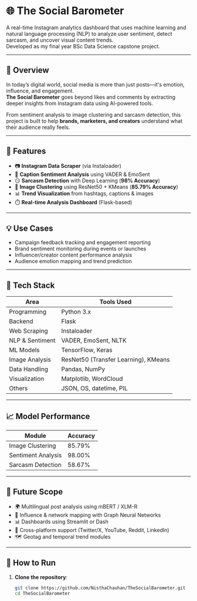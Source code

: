 # **🌐 The Social Barometer**

A real-time Instagram analytics dashboard that uses machine learning and natural language processing (NLP) to analyze user sentiment, detect sarcasm, and uncover visual content trends.  
Developed as my final year BSc Data Science capstone project.

---

## 📌 Overview

In today’s digital world, social media is more than just posts—it's emotion, influence, and engagement.  
**The Social Barometer** goes beyond likes and comments by extracting deeper insights from Instagram data using AI-powered tools.

From sentiment analysis to image clustering and sarcasm detection, this project is built to help **brands, marketers, and creators** understand what their audience really feels.

---

## 🎯 Features

- 📷 **Instagram Data Scraper** (via Instaloader)  
- 💬 **Caption Sentiment Analysis** using VADER & EmoSent  
- 😏 **Sarcasm Detection** with Deep Learning (**98% Accuracy**)  
- 🧠 **Image Clustering** using ResNet50 + KMeans (**85.79% Accuracy**)  
- 📊 **Trend Visualization** from hashtags, captions & images  
- ⏱️ **Real-time Analysis Dashboard** (Flask-based)

---

## 💡 Use Cases

- Campaign feedback tracking and engagement reporting  
- Brand sentiment monitoring during events or launches  
- Influencer/creator content performance analysis  
- Audience emotion mapping and trend prediction

---

## 🔧 Tech Stack

| Area           | Tools Used                              |
|----------------|------------------------------------------|
| Programming    | Python 3.x                               |
| Backend        | Flask                                     |
| Web Scraping   | Instaloader                               |
| NLP & Sentiment| VADER, EmoSent, NLTK                     |
| ML Models      | TensorFlow, Keras                         |
| Image Analysis | ResNet50 (Transfer Learning), KMeans     |
| Data Handling  | Pandas, NumPy                             |
| Visualization  | Matplotlib, WordCloud                     |
| Others         | JSON, OS, datetime, PIL                   |

---

## 📈 Model Performance

| Module             | Accuracy |
|--------------------|----------|
| Image Clustering   | 85.79%   |
| Sentiment Analysis | 98.00%   |
| Sarcasm Detection  | 58.67%   |

---

## 🔮 Future Scope

- 🌍 Multilingual post analysis using mBERT / XLM-R  
- 🧠 Influence & network mapping with Graph Neural Networks  
- 📊 Dashboards using Streamlit or Dash  
- 🧭 Cross-platform support (Twitter/X, YouTube, Reddit, LinkedIn)  
- 🗺️ Geotag and temporal trend modules  

---

## 🧪 How to Run

1. **Clone the repository**:
   ```bash
   git clone https://github.com/NisthaChauhan/TheSocialBarometer.git
   cd TheSocialBarometer
